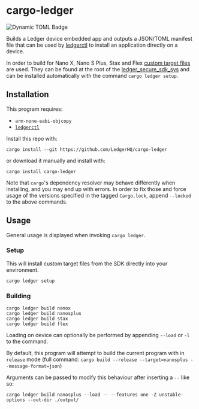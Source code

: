 # cargo-ledger
![Dynamic TOML Badge](https://img.shields.io/badge/dynamic/toml?url=https%3A%2F%2Fraw.githubusercontent.com%2FLedgerHQ%2Fcargo-ledger%2Frefs%2Fheads%2Fmain%2FCargo.toml&query=%24.package.version&label=version)

Builds a Ledger device embedded app and outputs a JSON/TOML manifest file that can be used by [ledgerctl](https://github.com/LedgerHQ/ledgerctl) to install an application directly on a device.

In order to build for Nano X, Nano S Plus, Stax and Flex [custom target files](https://docs.rust-embedded.org/embedonomicon/custom-target.html) are used. They can be found at the root of the [ledger_secure_sdk_sys](https://github.com/LedgerHQ/ledger_secure_sdk_sys/) and can be installed automatically with the command `cargo ledger setup`.

## Installation

This program requires:

- `arm-none-eabi-objcopy`
- [`ledgerctl`](https://github.com/LedgerHQ/ledgerctl)

Install this repo with:

```
cargo install --git https://github.com/LedgerHQ/cargo-ledger 
```

or download it manually and install with:

```
cargo install cargo-ledger
```

Note that `cargo`'s dependency resolver may behave differently when installing, and you may end up with errors.
In order to fix those and force usage of the versions specified in the tagged `Cargo.lock`, append `--locked` to the above commands.

## Usage

General usage is displayed when invoking `cargo ledger`.

### Setup

This will install custom target files from the SDK directly into your environment.

```
cargo ledger setup
```

### Building

```
cargo ledger build nanox
cargo ledger build nanosplus
cargo ledger build stax
cargo ledger build flex
```

Loading on device can optionally be performed by appending `--load` or `-l` to the command.

By default, this program will attempt to build the current program with in `release` mode (full command: `cargo build --release --target=nanosplus --message-format=json`)

Arguments can be passed to modify this behaviour after inserting a `--` like so:

```
cargo ledger build nanosplus --load -- --features one -Z unstable-options --out-dir ./output/
```